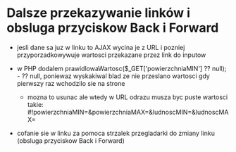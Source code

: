 # Dalsze przekazywanie linków i obsluga przyciskow Back i Forward
- jesli dane sa juz w linku to AJAX wycina je z URL i pozniej przyporzadkowywuje wartosci przekazane przez link do inputow

- w PHP dodalem prawidlowaWartosc($_GET['powierzchniaMIN'] ?? null); - ?? null, poniewaz wyskakiwal blad ze nie przeslano wartosci gdy pierwszy raz wchodzilo sie na strone
    - mozna to usunac ale wtedy w URL odrazu musza byc puste wartosci
      takie: #!powierzchniaMIN=&powierzchniaMAX=&ludnoscMIN=&ludnoscMAX=

- cofanie sie w linku za pomoca strzalek przegladarki do zmiany linku
    (obsluga przyciskow Back i Forward)
